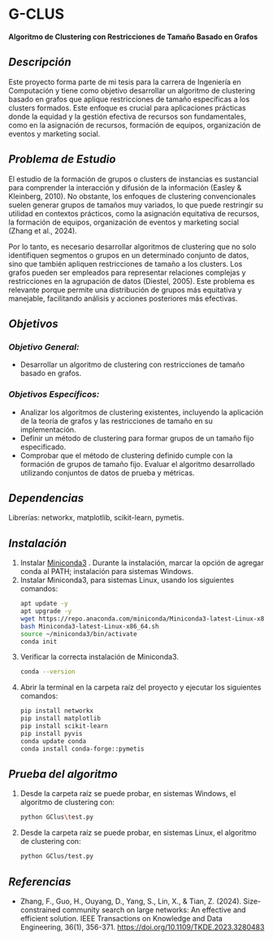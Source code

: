 # **G-CLUS**
**Algoritmo de Clustering con Restricciones de Tamaño Basado en Grafos**

## _**Descripción**_
Este proyecto forma parte de mi tesis para la carrera de Ingeniería en Computación y tiene como objetivo desarrollar un algoritmo de clustering basado en grafos que aplique restricciones de tamaño específicas a los clusters formados. Este enfoque es crucial para aplicaciones prácticas donde la equidad y la gestión efectiva de recursos son fundamentales, como en la asignación de recursos, formación de equipos, organización de eventos y marketing social.

## _**Problema de Estudio**_
El estudio de la formación de grupos o clusters de instancias es sustancial para comprender la interacción y difusión de la información (Easley & Kleinberg, 2010). No obstante, los enfoques de clustering convencionales suelen generar grupos de tamaños muy variados, lo que puede restringir su utilidad en contextos prácticos, como la asignación equitativa de recursos, la formación de equipos, organización de eventos y marketing social (Zhang et al., 2024).

Por lo tanto, es necesario desarrollar algoritmos de clustering que no solo identifiquen segmentos o grupos en un determinado conjunto de datos, sino que también apliquen restricciones de tamaño a los clusters. Los grafos pueden ser empleados para representar relaciones complejas y restricciones en la agrupación de datos (Diestel, 2005). Este problema es relevante porque permite una distribución de grupos más equitativa y manejable, facilitando análisis y acciones posteriores más efectivas.

## _**Objetivos**_
### _**Objetivo General:**_
- Desarrollar un algoritmo de clustering con restricciones de tamaño basado en grafos.

### _**Objetivos Específicos:**_

- Analizar los algoritmos de clustering existentes, incluyendo la aplicación de la teoría de grafos y las restricciones de tamaño en su implementación.
- Definir un método de clustering para formar grupos de un tamaño fijo especificado.
- Comprobar que el método de clustering definido cumple con la formación de grupos de tamaño fijo.
Evaluar el algoritmo desarrollado utilizando conjuntos de datos de prueba y métricas.

## _**Dependencias**_
Librerías: networkx, matplotlib, scikit-learn, pymetis.

## _**Instalación**_
1. Instalar [Miniconda3](https://docs.anaconda.com/miniconda/) . Durante la instalación, marcar la opción de agregar conda al PATH; instalación para sistemas Windows.
2. Instalar Miniconda3, para sistemas Linux, usando los siguientes comandos:
   ```sh
   apt update -y
   apt upgrade -y
   wget https://repo.anaconda.com/miniconda/Miniconda3-latest-Linux-x86_64.sh
   bash Miniconda3-latest-Linux-x86_64.sh
   source ~/miniconda3/bin/activate
   conda init
    ```
3. Verificar la correcta instalación de Miniconda3.
   ```sh
   conda --version
    ```
4. Abrir la terminal en la carpeta raíz del proyecto y ejecutar los siguientes comandos:
   ```sh
   pip install networkx
   pip install matplotlib
   pip install scikit-learn
   pip install pyvis
   conda update conda
   conda install conda-forge::pymetis
    ```
## _**Prueba del algoritmo**_
1. Desde la carpeta raíz se puede probar, en sistemas Windows, el algoritmo de clustering con:
   ```sh
   python GClus\test.py
    ``` 
2. Desde la carpeta raíz se puede probar, en sistemas Linux, el algoritmo de clustering con:
   ```sh
   python GClus/test.py
    ``` 

## _**Referencias**_
- Zhang, F., Guo, H., Ouyang, D., Yang, S., Lin, X., & Tian, Z. (2024). Size-constrained community search on large networks: An effective and efficient solution. IEEE Transactions on Knowledge and Data Engineering, 36(1), 356-371. https://doi.org/10.1109/TKDE.2023.3280483